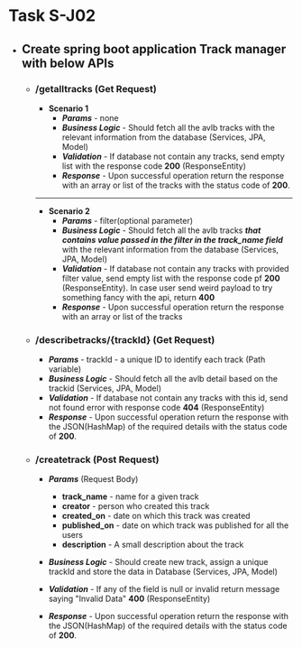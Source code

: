 # Task S-J02
- ## Create spring boot application **Track manager** with below APIs
    - ### /getalltracks (Get Request)
         - **Scenario 1**
            - ***Params*** - none
            - ***Business Logic*** - Should fetch all the avlb tracks with the relevant information from the database (Services, JPA, Model)
            - ***Validation*** - If database not contain any tracks, send empty list with the response code  **200** (ResponseEntity)
            - ***Response*** - Upon successful operation return the response with an array or list of the tracks with the status code of **200**.
        
        ---
         - **Scenario 2**
            - ***Params*** - filter(optional parameter)
            - ***Business Logic*** - Should fetch all the avlb tracks ***that contains value passed in the filter in the track_name field*** with the relevant information from the database (Services, JPA, Model)
            - ***Validation*** - If database not contain any tracks with provided filter value, send empty list with the response code pf **200** (ResponseEntity). In case user send weird payload to try something fancy with the api, return **400**
            - ***Response*** - Upon successful operation return the response with an array or list of the tracks


    - ### /describetracks/{trackId} (Get Request)
        - ***Params*** - trackId - a unique ID to identify each track  (Path variable)
        - ***Business Logic*** - Should fetch all the avlb detail based on the trackid (Services, JPA, Model)
        - ***Validation*** - If database not contain any tracks with this id, send not found error with response code  **404** (ResponseEntity)
        - ***Response*** - Upon successful operation return the response with the JSON(HashMap) of the required details with the status code of **200**.

    - ### /createtrack (Post Request)
        - ***Params*** (Request Body)
            - **track_name** - name for a given track
            - **creator** - person who created this track
            - **created_on** - date on which this track was created
            - **published_on** - date on which track was published for all the users
            - **description** - A small description about the track
        

        - ***Business Logic*** - Should create new track, assign a unique trackId and store the data in Database (Services, JPA, Model)

        - ***Validation*** - If any of the field is null or invalid return message saying "Invalid Data"  **400** (ResponseEntity)

        - ***Response*** - Upon successful operation return the response with the JSON(HashMap) of the required details with the status code of **200**.
